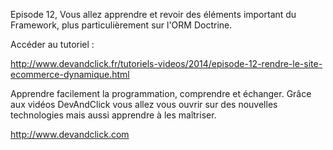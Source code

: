 Episode 12, Vous allez apprendre et revoir des éléments important du Framework, plus particulièrement sur l'ORM Doctrine.

Accéder au tutoriel :

http://www.devandclick.fr/tutoriels-videos/2014/episode-12-rendre-le-site-ecommerce-dynamique.html



Apprendre facilement la programmation, comprendre et échanger.
Grâce aux vidéos DevAndClick vous allez vous ouvrir sur des nouvelles technologies mais aussi apprendre à les maîtriser.

http://www.devandclick.com